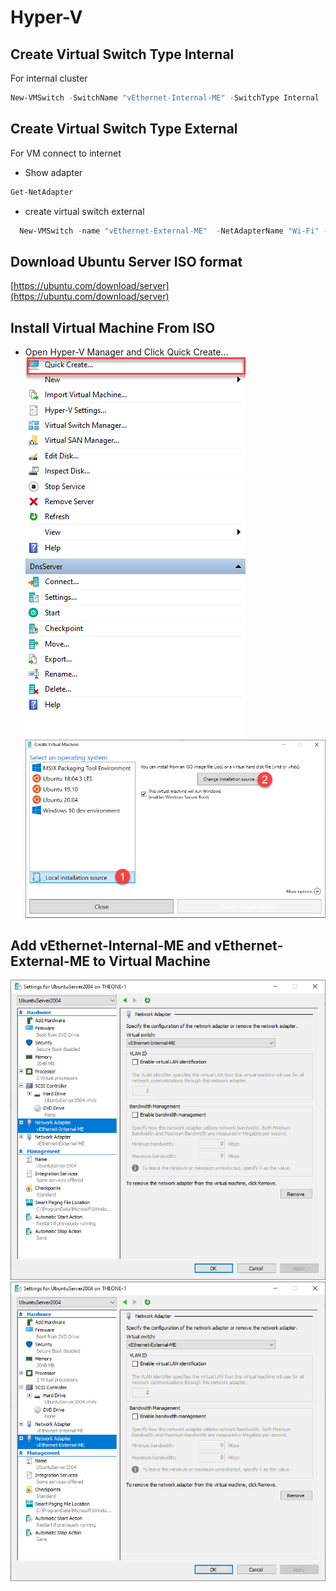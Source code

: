 # Hyper-V
## Create Virtual Switch Type Internal
For internal cluster
```powershell
New-VMSwitch -SwitchName "vEthernet-Internal-ME" -SwitchType Internal
```
## Create Virtual Switch Type External
For VM connect to internet
- Show adapter
```powershell
Get-NetAdapter
```
- create virtual switch external
```powershell
  New-VMSwitch -name "vEthernet-External-ME"  -NetAdapterName "Wi-Fi" -AllowManagementOS $true
```

## Download Ubuntu Server ISO format
[https://ubuntu.com/download/server](https://ubuntu.com/download/server)
## Install Virtual Machine From ISO
- Open Hyper-V Manager and Click Quick Create...
![](https://github.com/EknarongAphiphutthikul/Hyper-V/blob/main/QuickCreate.png)
![](https://github.com/EknarongAphiphutthikul/Hyper-V/blob/main/SelectISO.png)
## Add vEthernet-Internal-ME and vEthernet-External-ME to Virtual Machine
![](https://github.com/EknarongAphiphutthikul/Hyper-V/blob/main/AddInternalNetwork.png)
![](https://github.com/EknarongAphiphutthikul/Hyper-V/blob/main/AddExternalNetwork.png)